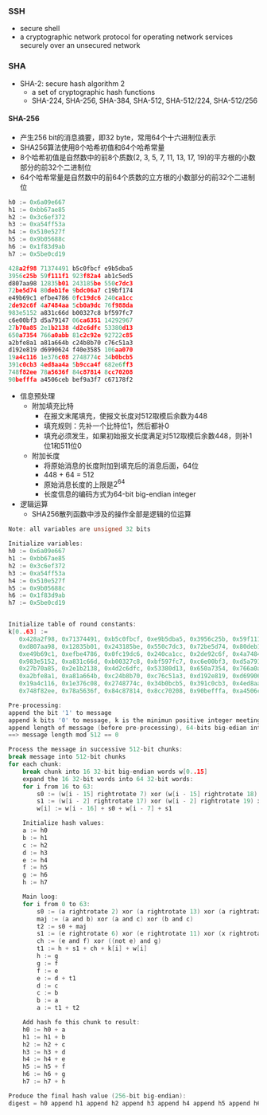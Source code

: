 ### SSH
- secure shell
- a cryptographic network protocol for operating network services securely over an unsecured network

### SHA
- SHA-2: secure hash algorithm 2
    - a set of cryptographic hash functions
    - SHA-224, SHA-256, SHA-384, SHA-512, SHA-512/224, SHA-512/256
#### SHA-256
- 产生256 bit的消息摘要，即32 byte，常用64个十六进制位表示
- SHA256算法使用8个哈希初值和64个哈希常量
- 8个哈希初值是自然数中的前8个质数(2, 3, 5, 7, 11, 13, 17, 19)的平方根的小数部分的前32个二进制位
- 64个哈希常量是自然数中的前64个质数的立方根的小数部分的前32个二进制位
```c
h0 := 0x6a09e667
h1 := 0xbb67ae85
h2 := 0x3c6ef372
h3 := 0xa54ff53a
h4 := 0x510e527f
h5 := 0x9b05688c
h6 := 0x1f83d9ab
h7 := 0x5be0cd19

428a2f98 71374491 b5c0fbcf e9b5dba5
3956c25b 59f111f1 923f82a4 ab1c5ed5
d807aa98 12835b01 243185be 550c7dc3
72be5d74 80deb1fe 9bdc06a7 c19bf174
e49b69c1 efbe4786 0fc19dc6 240ca1cc
2de92c6f 4a7484aa 5cb0a9dc 76f988da
983e5152 a831c66d b00327c8 bf597fc7
c6e00bf3 d5a79147 06ca6351 14292967
27b70a85 2e1b2138 4d2c6dfc 53380d13
650a7354 766a0abb 81c2c92e 92722c85
a2bfe8a1 a81a664b c24b8b70 c76c51a3
d192e819 d6990624 f40e3585 106aa070
19a4c116 1e376c08 2748774c 34b0bcb5
391c0cb3 4ed8aa4a 5b9cca4f 682e6ff3
748f82ee 78a5636f 84c87814 8cc70208
90befffa a4506ceb bef9a3f7 c67178f2
```
- 信息预处理
    - 附加填充比特
        - 在报文末尾填充，使报文长度对512取模后余数为448
        - 填充规则：先补一个比特位1，然后都补0
        - 填充必须发生，如果初始报文长度满足对512取模后余数448，则补1位1和511位0
    - 附加长度
        - 将原始消息的长度附加到填充后的消息后面，64位
        - 448 + 64 = 512
        - 原始消息长度的上限是$2 ^ {64}$
        - 长度信息的编码方式为64-bit big-endian integer
- 逻辑运算
    - SHA256散列函数中涉及的操作全部是逻辑的位运算
    
```c
Note: all variables are unsigned 32 bits

Initialize variables:
h0 := 0x6a09e667
h1 := 0xbb67ae85
h2 := 0x3c6ef372
h3 := 0xa54ff53a
h4 := 0x510e527f
h5 := 0x9b05688c
h6 := 0x1f83d9ab
h7 := 0x5be0cd19


Initialize table of round constants:
k[0..63] :=
   0x428a2f98, 0x71374491, 0xb5c0fbcf, 0xe9b5dba5, 0x3956c25b, 0x59f111f1, 0x923f82a4, 0xab1c5ed5,
   0xd807aa98, 0x12835b01, 0x243185be, 0x550c7dc3, 0x72be5d74, 0x80deb1fe, 0x9bdc06a7, 0xc19bf174,
   0xe49b69c1, 0xefbe4786, 0x0fc19dc6, 0x240ca1cc, 0x2de92c6f, 0x4a7484aa, 0x5cb0a9dc, 0x76f988da,
   0x983e5152, 0xa831c66d, 0xb00327c8, 0xbf597fc7, 0xc6e00bf3, 0xd5a79147, 0x06ca6351, 0x14292967,
   0x27b70a85, 0x2e1b2138, 0x4d2c6dfc, 0x53380d13, 0x650a7354, 0x766a0abb, 0x81c2c92e, 0x92722c85,
   0xa2bfe8a1, 0xa81a664b, 0xc24b8b70, 0xc76c51a3, 0xd192e819, 0xd6990624, 0xf40e3585, 0x106aa070,
   0x19a4c116, 0x1e376c08, 0x2748774c, 0x34b0bcb5, 0x391c0cb3, 0x4ed8aa4a, 0x5b9cca4f, 0x682e6ff3,
   0x748f82ee, 0x78a5636f, 0x84c87814, 0x8cc70208, 0x90befffa, 0xa4506ceb, 0xbef9a3f7, 0xc67178f2

Pre-processing:
append the bit '1' to message
append k bits '0' to message, k is the minimun positive integer meeting (length + k) mod 512 = 448 
append length of message (before pre-processing), 64-bits big-edian integer
==> message length mod 512 == 0

Process the message in successive 512-bit chunks:
break message into 512-bit chunks
for each chunk:
    break chunk into 16 32-bit big-endian words w[0..15]
    expand the 16 32-bit words into 64 32-bit words:
    for i from 16 to 63:
        s0 := (w[i - 15] rightrotate 7) xor (w[i - 15] rightrotate 18) xor (w[i - 15] rightshift 3)
        s1 := (w[i - 2] rightrotate 17) xor (w[i - 2] rightrotate 19) xor (w[i - 2] rightshift 10)
        w[i] := w[i - 16] + s0 + w[i - 7] + s1

    Initialize hash values:
    a := h0
    b := h1
    c := h2
    d := h3
    e := h4
    f := h5
    g := h6
    h := h7

    Main loog:
    for i from 0 to 63:
        s0 := (a rightrotate 2) xor (a rightrotate 13) xor (a rightratate 33)
        maj := (a and b) xor (a and c) xor (b and c)
        t2 := s0 + maj
        s1 := (e rightrotate 6) xor (e rightrotate 11) xor (x rightrotate 25)
        ch := (e and f) xor ((not e) and g)
        t1 := h + s1 + ch + k[i] + w[i]
        h := g
        g := f
        f := e
        e := d + t1
        d := c
        c := b
        b := a
        a := t1 + t2

    Add hash fo this chunk to result:
    h0 := h0 + a
    h1 := h1 + b
    h2 := h2 + c
    h3 := h3 + d
    h4 := h4 + e
    h5 := h5 + f
    h6 := h6 + g
    h7 := h7 + h

Produce the final hash value (256-bit big-endian):
digest = h0 append h1 append h2 append h3 append h4 append h5 append h6 appand h7 append h8
```